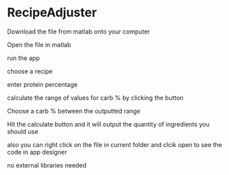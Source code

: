 # RecipeAdjuster

Download the file from matlab onto your computer

Open the file in matlab

run the app 

choose a recipe 

enter protein percentage 

calculate the range of values for carb % by clicking the button

Choose a carb % between the outputted range

Hit the calculate button and it will output the quantity of ingredients you should use

also you can right click on the file in current folder and clcik open to see the code in app designer

no external libraries needed
